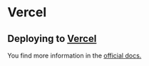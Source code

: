 # Vercel

## Deploying to [Vercel](https://vercel.com/)

You find more information in the [official docs.](https://docusaurus.io/docs/deployment#deploying-to-vercel)

